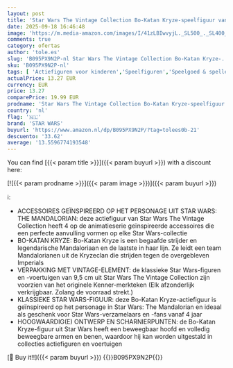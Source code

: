 ```yaml
---
layout: post
title: 'Star Wars The Vintage Collection Bo-Katan Kryze-speelfiguur van 9 5 cm uit Star Wars: The Mandalorian  figuur voor kinderen vanaf 4 jaar'
date: 2025-09-18 16:46:48
image: 'https://m.media-amazon.com/images/I/41zLBIwvyjL._SL500_._SL400_.jpg'
comments: true
category: ofertas
author: 'tole.es'
slug: 'B095PX9N2P-nl Star Wars The Vintage Collection Bo-Katan Kryze-...'
sku: 'B095PX9N2P-nl'
tags: [ 'Actiefiguren voor kinderen','Speelfiguren','Speelgoed & spellen','star wars','🇳🇱', ]
actualPrice: 13.27 EUR
currency: EUR
price: 13.27
comparePrice: 19.99 EUR
prodname: 'Star Wars The Vintage Collection Bo-Katan Kryze-speelfiguur van 9 5 cm uit Star Wars: The Mandalorian  figuur voor kinderen vanaf 4 jaar'
country: 'nl'
flag: '🇳🇱'
brand: 'STAR WARS'
buyurl: 'https://www.amazon.nl/dp/B095PX9N2P/?tag=tolees0b-21'
descuento: '33.62'
average: '13.5596774193548'
---
```


You can find [{{< param title >}}]({{< param buyurl >}}) with a discount here:

[![{{< param prodname >}}]({{< param image >}})]({{< param buyurl >}})

ℹ️:

- ACCESSOIRES GEÏNSPIREERD OP HET PERSONAGE UIT STAR WARS: THE MANDALORIAN: deze actiefiguur van Star Wars The Vintage Collection heeft 4 op de animatieserie geïnspireerde accessoires die een perfecte aanvulling vormen op elke Star Wars-collectie
- BO-KATAN KRYZE: Bo-Katan Kryze is een begaafde strijder en legendarische Mandaloriaan en de laatste in haar lijn. Ze leidt een team Mandalorianen uit de Kryzeclan die strijden tegen de overgebleven Imperials
- VERPAKKING MET VINTAGE-ELEMENT: de klassieke Star Wars-figuren en -voertuigen van 9,5 cm uit Star Wars The Vintage Collection zijn voorzien van het originele Kenner-merkteken (Elk afzonderlijk verkrijgbaar. Zolang de voorraad strekt.)
- KLASSIEKE STAR WARS-FIGUUR: deze Bo-Katan Kryze-actiefiguur is geïnspireerd op het personage in Star Wars: The Mandalorian en ideaal als geschenk voor Star Wars-verzamelaars en -fans vanaf 4 jaar
- HOOGWAARDIG(E) ONTWERP EN SCHARNIERPUNTEN: de Bo-Katan Kryze-figuur uit Star Wars heeft een beweegbaar hoofd en volledig beweegbare armen en benen, waardoor hij kan worden uitgestald in collecties actiefiguren en voertuigen

[🛒 Buy it!!]({{< param buyurl >}})
{{<world>}}B095PX9N2P{{</world>}}
